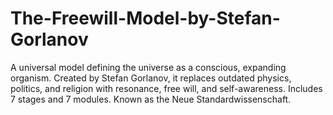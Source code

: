 # The-Freewill-Model-by-Stefan-Gorlanov
A universal model defining the universe as a conscious, expanding organism. Created by Stefan Gorlanov, it replaces outdated physics, politics, and religion with resonance, free will, and self-awareness. Includes 7 stages and 7 modules. Known as the Neue Standardwissenschaft.
